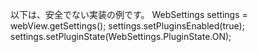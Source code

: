 
以下は、安全でない実装の例です。
    WebSettings settings = webView.getSettings();
    settings.setPluginsEnabled(true);
    settings.setPluginState(WebSettings.PluginState.ON);

